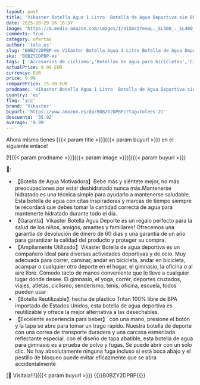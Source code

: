 ```yaml
---
layout: post
title: 'Vikaster Botella Agua 1 Litro  Botella de Agua Deportiva sin BPA  Motivadora con Filtro  Prueba de Fugas  para Gimnasio  Bicicleta  Al aire libre  Oficina'
date: 2025-10-29 16:16:57
image: 'https://m.media-amazon.com/images/I/41Sbr2YevwL._SL500_._SL400_.jpg'
comments: true
category: ofertas
author: 'tole.es'
slug: 'B0BZY2DPBP-es Vikaster Botella Agua 1 Litro Botella de Agua Deportiva...'
sku: 'B0BZY2DPBP-es'
tags: [ 'Accesorios de ciclismo','Botellas de agua para bicicletas','Ciclismo','Deportes y aire libre','Ropa y equipo para deportes','bicicleta','vikaster','🇪🇸', ]
actualPrice: 9.99 EUR
currency: EUR
price: 9.99
comparePrice: 15.59 EUR
prodname: 'Vikaster Botella Agua 1 Litro  Botella de Agua Deportiva sin BPA  Motivadora con Filtro  Prueba de Fugas  para Gimnasio  Bicicleta  Al aire libre  Oficina'
country: 'es'
flag: '🇪🇸'
brand: 'Vikaster'
buyurl: 'https://www.amazon.es/dp/B0BZY2DPBP/?tag=tolees-21'
descuento: '35.92'
average: '9.99'
---
```


Ahora mismo tienes [{{< param title >}}]({{< param buyurl >}}) en el siguiente enlace!

[![{{< param prodname >}}]({{< param image >}})]({{< param buyurl >}})

🔎:

- 【Botella de Agua Motivadora】Bebe más y siéntete mejor, no más preocupaciones por estar deshidratado nunca más.Mantenerse hidratado es una técnica simple para ayudarlo a mantenerse saludable. Esta botella de agua con citas inspiradoras y marcas de tiempo siempre te recordará que debes tomar la cantidad correcta de agua para mantenerte hidratado durante todo el día.
- 【Garantía】Vikaster Botella Agua Deporte es un regalo perfecto para la salud de los niños, amigos, amantes y familiares! Ofrecemos una garantía de devolución de dinero de 60 días y una garantía de un año para garantizar la calidad del producto y proteger su compra.
- 【Ampliamente Utilizado】Vikaster Botella de agua deportiva es un compañero ideal para diversas actividades deportivas y de ocio. Muy adecuada para correr, caminar, andar en bicicleta, andar en bicicleta, acampar o cualquier otro deporte en el hogar, el gimnasio, la oficina o al aire libre. Cómodo tacto de manos conveniente que lo lleve a cualquier lugar donde desee. El gimnasio, el yoga, correr, deportes cruzados, viajes, atletas, ciclismo, senderismo, tenis, oficina, escuela, todos pueden usar
- 【Botella Reutilizable】hecha de plástico Tritan 100% libre de BPA importado de Estados Unidos, esta botella de agua deportiva es reutilizable y ofrece la mejor alternativa a las desechables.
- 【Excelente experiencia para beber】 con una mano, presione el botón y la tapa se abre para tomar un trago rápido. Nuestra botella de deporte con una correa de transporte duradera y una carcasa esmerilada reflectante especial. con el diseño de tapa abatible, esta botella de agua para gimnasio es a prueba de polvo y fugas. Se puede abrir con un solo clic. No hay absolutamente ninguna fuga incluso si está boca abajo y el pestillo de bloqueo puede evitar eficazmente que se abra accidentalmente

[🛒 Visítala!!!]({{< param buyurl >}})
{{<world>}}B0BZY2DPBP{{</world>}}
